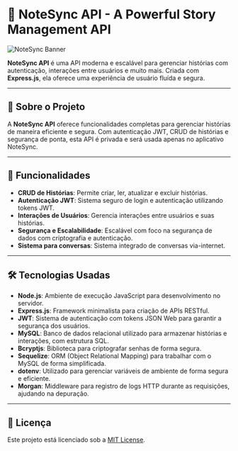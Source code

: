 # 🚀 **NoteSync API** - A Powerful Story Management API

![NoteSync Banner](https://via.placeholder.com/1200x400/020128/FFFFFF?text=NoteSync+API)

**NoteSync API** é uma API moderna e escalável para gerenciar histórias com autenticação, interações entre usuários e muito mais. Criada com **Express.js**, ela oferece uma experiência de usuário fluída e segura.

---

## 📖 **Sobre o Projeto**

A **NoteSync API** oferece funcionalidades completas para gerenciar histórias de maneira eficiente e segura. Com autenticação JWT, CRUD de histórias e segurança de ponta, esta API é privada e será usada apenas no aplicativo NoteSync.

---

## 🚀 **Funcionalidades**

- **CRUD de Histórias**: Permite criar, ler, atualizar e excluir histórias.
- **Autenticação JWT**: Sistema seguro de login e autenticação utilizando tokens JWT.
- **Interações de Usuários**: Gerencia interações entre usuários e suas histórias.
- **Segurança e Escalabilidade**: Escalável com foco na segurança de dados com criptografia e autenticação.
- **Sistema para conversas**: Sistema integrado de conversas via-internet.

---

## 🛠️ **Tecnologias Usadas**

- **Node.js**: Ambiente de execução JavaScript para desenvolvimento no servidor.
- **Express.js**: Framework minimalista para criação de APIs RESTful.
- **JWT**: Sistema de autenticação com tokens JSON Web para garantir a segurança dos usuários.
- **MySQL**: Banco de dados relacional utilizado para armazenar histórias e interações, com estrutura SQL.
- **Bcryptjs**: Biblioteca para criptografar senhas de forma segura.
- **Sequelize**: ORM (Object Relational Mapping) para trabalhar com o MySQL de forma simplificada.
- **dotenv**: Utilizado para gerenciar variáveis de ambiente de forma segura e eficiente.
- **Morgan**: Middleware para registro de logs HTTP durante as requisições, ajudando na depuração.

---

## 📜 **Licença**

Este projeto está licenciado sob a [MIT License](LICENSE).